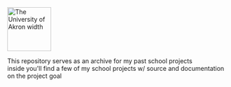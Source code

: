 <img src="https://upload.wikimedia.org/wikipedia/en/b/b0/University_of_Akron_seal.svg" alt="The University of Akron width" width="100" height="100">

This repository serves as an archive for my past school projects <br />
inside you'll find a few of my school projects w/ source and documentation on the project goal
